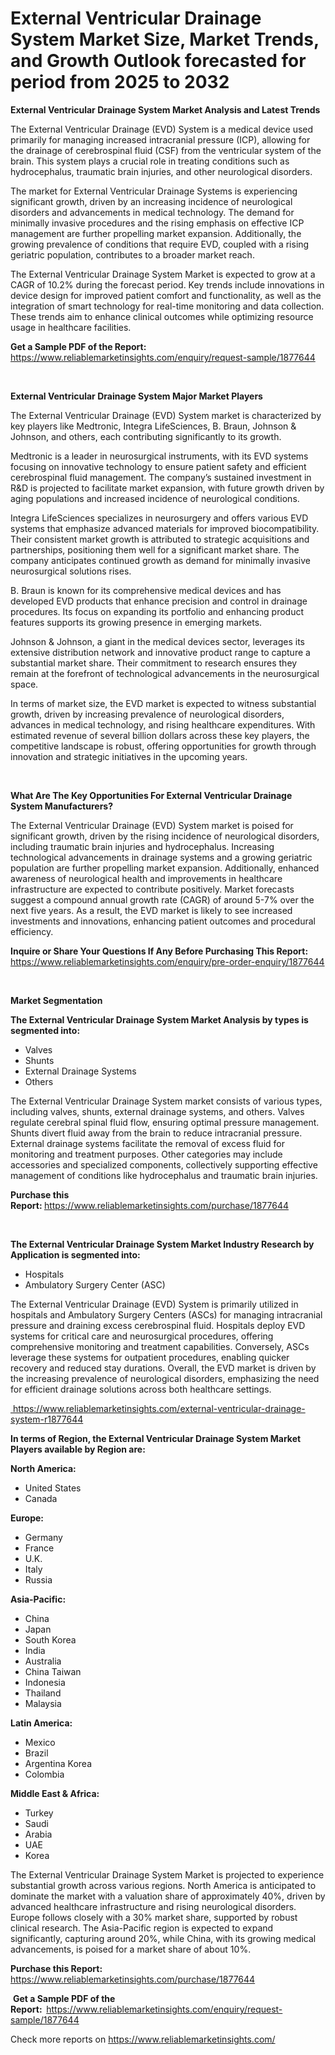 <p><h1>External Ventricular Drainage System Market Size, Market Trends, and Growth Outlook forecasted for period from 2025 to 2032</h1></p><p><strong>External Ventricular Drainage System Market Analysis and Latest Trends</strong></p>
<p><p>The External Ventricular Drainage (EVD) System is a medical device used primarily for managing increased intracranial pressure (ICP), allowing for the drainage of cerebrospinal fluid (CSF) from the ventricular system of the brain. This system plays a crucial role in treating conditions such as hydrocephalus, traumatic brain injuries, and other neurological disorders. </p><p>The market for External Ventricular Drainage Systems is experiencing significant growth, driven by an increasing incidence of neurological disorders and advancements in medical technology. The demand for minimally invasive procedures and the rising emphasis on effective ICP management are further propelling market expansion. Additionally, the growing prevalence of conditions that require EVD, coupled with a rising geriatric population, contributes to a broader market reach.</p><p>The External Ventricular Drainage System Market is expected to grow at a CAGR of 10.2% during the forecast period. Key trends include innovations in device design for improved patient comfort and functionality, as well as the integration of smart technology for real-time monitoring and data collection. These trends aim to enhance clinical outcomes while optimizing resource usage in healthcare facilities.</p></p>
<p><strong>Get a Sample PDF of the Report:&nbsp;</strong> <a href="https://www.reliablemarketinsights.com/enquiry/request-sample/1877644?utm_campaign=2891&utm_medium=2&utm_source=Github&utm_content=ia&utm_term=04032025&utm_id=external-ventricular-drainage-system">https://www.reliablemarketinsights.com/enquiry/request-sample/1877644</a></p>
<p>&nbsp;</p>
<p><strong>External Ventricular Drainage System Major Market Players</strong></p>
<p><p>The External Ventricular Drainage (EVD) System market is characterized by key players like Medtronic, Integra LifeSciences, B. Braun, Johnson & Johnson, and others, each contributing significantly to its growth. </p><p>Medtronic is a leader in neurosurgical instruments, with its EVD systems focusing on innovative technology to ensure patient safety and efficient cerebrospinal fluid management. The company’s sustained investment in R&D is projected to facilitate market expansion, with future growth driven by aging populations and increased incidence of neurological conditions.</p><p>Integra LifeSciences specializes in neurosurgery and offers various EVD systems that emphasize advanced materials for improved biocompatibility. Their consistent market growth is attributed to strategic acquisitions and partnerships, positioning them well for a significant market share. The company anticipates continued growth as demand for minimally invasive neurosurgical solutions rises.</p><p>B. Braun is known for its comprehensive medical devices and has developed EVD products that enhance precision and control in drainage procedures. Its focus on expanding its portfolio and enhancing product features supports its growing presence in emerging markets.</p><p>Johnson & Johnson, a giant in the medical devices sector, leverages its extensive distribution network and innovative product range to capture a substantial market share. Their commitment to research ensures they remain at the forefront of technological advancements in the neurosurgical space.</p><p>In terms of market size, the EVD market is expected to witness substantial growth, driven by increasing prevalence of neurological disorders, advances in medical technology, and rising healthcare expenditures. With estimated revenue of several billion dollars across these key players, the competitive landscape is robust, offering opportunities for growth through innovation and strategic initiatives in the upcoming years.</p></p>
<p>&nbsp;</p>
<p><strong>What Are The Key Opportunities For External Ventricular Drainage System Manufacturers?</strong></p>
<p><p>The External Ventricular Drainage (EVD) System market is poised for significant growth, driven by the rising incidence of neurological disorders, including traumatic brain injuries and hydrocephalus. Increasing technological advancements in drainage systems and a growing geriatric population are further propelling market expansion. Additionally, enhanced awareness of neurological health and improvements in healthcare infrastructure are expected to contribute positively. Market forecasts suggest a compound annual growth rate (CAGR) of around 5-7% over the next five years. As a result, the EVD market is likely to see increased investments and innovations, enhancing patient outcomes and procedural efficiency.</p></p>
<p><strong>Inquire or Share Your Questions If Any Before Purchasing This Report:</strong> <a href="https://www.reliablemarketinsights.com/enquiry/pre-order-enquiry/1877644?utm_campaign=2891&utm_medium=2&utm_source=Github&utm_content=ia&utm_term=04032025&utm_id=external-ventricular-drainage-system">https://www.reliablemarketinsights.com/enquiry/pre-order-enquiry/1877644</a></p>
<p>&nbsp;</p>
<p><strong>Market Segmentation</strong></p>
<p><strong>The External Ventricular Drainage System Market Analysis by types is segmented into:</strong></p>
<p><ul><li>Valves</li><li>Shunts</li><li>External Drainage Systems</li><li>Others</li></ul></p>
<p><p>The External Ventricular Drainage System market consists of various types, including valves, shunts, external drainage systems, and others. Valves regulate cerebral spinal fluid flow, ensuring optimal pressure management. Shunts divert fluid away from the brain to reduce intracranial pressure. External drainage systems facilitate the removal of excess fluid for monitoring and treatment purposes. Other categories may include accessories and specialized components, collectively supporting effective management of conditions like hydrocephalus and traumatic brain injuries.</p></p>
<p><strong>Purchase this Report:&nbsp;</strong><a href="https://www.reliablemarketinsights.com/purchase/1877644?utm_campaign=2891&utm_medium=2&utm_source=Github&utm_content=ia&utm_term=04032025&utm_id=external-ventricular-drainage-system">https://www.reliablemarketinsights.com/purchase/1877644</a></p>
<p>&nbsp;</p>
<p><strong>The External Ventricular Drainage System Market Industry Research by Application is segmented into:</strong></p>
<p><ul><li>Hospitals</li><li>Ambulatory Surgery Center (ASC)</li></ul></p>
<p><p>The External Ventricular Drainage (EVD) System is primarily utilized in hospitals and Ambulatory Surgery Centers (ASCs) for managing intracranial pressure and draining excess cerebrospinal fluid. Hospitals deploy EVD systems for critical care and neurosurgical procedures, offering comprehensive monitoring and treatment capabilities. Conversely, ASCs leverage these systems for outpatient procedures, enabling quicker recovery and reduced stay durations. Overall, the EVD market is driven by the increasing prevalence of neurological disorders, emphasizing the need for efficient drainage solutions across both healthcare settings.</p></p>
<p><a href="https://www.reliablemarketinsights.com/external-ventricular-drainage-system-r1877644?utm_campaign=2891&utm_medium=2&utm_source=Github&utm_content=ia&utm_term=04032025&utm_id=external-ventricular-drainage-system">&nbsp;https://www.reliablemarketinsights.com/external-ventricular-drainage-system-r1877644</a></p>
<p><strong>In terms of Region, the External Ventricular Drainage System Market Players available by Region are:</strong></p>
<p>
    <p> <strong> North America: </strong>
        <ul>
            <li>United States</li>
            <li>Canada</li>
        </ul>
        </p> 
    <p> <strong> Europe: </strong>
        <ul>
            <li>Germany</li>
            <li>France</li>
            <li>U.K.</li>
            <li>Italy</li>
            <li>Russia</li>
        </ul>
        </p> 
    <p> <strong> Asia-Pacific: </strong>
        <ul>
            <li>China</li>
            <li>Japan</li>
            <li>South Korea</li>
            <li>India</li>
            <li>Australia</li>
            <li>China Taiwan</li>
            <li>Indonesia</li>
            <li>Thailand</li>
            <li>Malaysia</li>
        </ul>
        </p> 
    <p> <strong> Latin America: </strong>
        <ul>
            <li>Mexico</li>
            <li>Brazil</li>
            <li>Argentina Korea</li>
            <li>Colombia</li>
        </ul>
        </p> 
    <p> <strong> Middle East & Africa: </strong>
        <ul>
            <li>Turkey</li>
            <li>Saudi</li>
            <li>Arabia</li>
            <li>UAE</li>
            <li>Korea</li>
        </ul>
    </p>
    </p>
<p><p>The External Ventricular Drainage System Market is projected to experience substantial growth across various regions. North America is anticipated to dominate the market with a valuation share of approximately 40%, driven by advanced healthcare infrastructure and rising neurological disorders. Europe follows closely with a 30% market share, supported by robust clinical research. The Asia-Pacific region is expected to expand significantly, capturing around 20%, while China, with its growing medical advancements, is poised for a market share of about 10%.</p></p>
<p><strong>Purchase this Report: </strong><a href="https://www.reliablemarketinsights.com/purchase/1877644?utm_campaign=2891&utm_medium=2&utm_source=Github&utm_content=ia&utm_term=04032025&utm_id=external-ventricular-drainage-system">https://www.reliablemarketinsights.com/purchase/1877644</a></p>
<p>&nbsp;<strong>Get a Sample PDF of the Report:&nbsp;&nbsp;</strong><a href="https://www.reliablemarketinsights.com/enquiry/request-sample/1877644?utm_campaign=2891&utm_medium=2&utm_source=Github&utm_content=ia&utm_term=04032025&utm_id=external-ventricular-drainage-system">https://www.reliablemarketinsights.com/enquiry/request-sample/1877644</a></p>
<p><strong></strong></p>
<p>Check more reports on <a href="https://www.reliablemarketinsights.com/?utm_campaign=2891&utm_medium=2&utm_source=Github&utm_content=ia&utm_term=04032025&utm_id=external-ventricular-drainage-system">https://www.reliablemarketinsights.com/</a></p>
